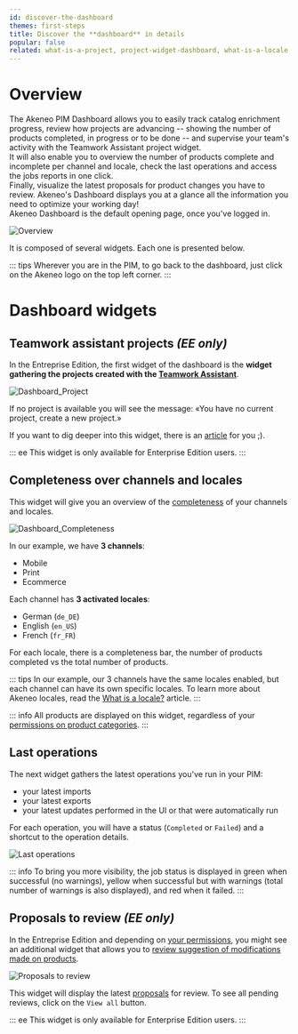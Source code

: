 ```yaml
---
id: discover-the-dashboard
themes: first-steps
title: Discover the **dashboard** in details
popular: false
related: what-is-a-project, project-widget-dashboard, what-is-a-locale, imports, exports, review-products-proposals, access-rights-on-products
---
```


# Overview

The Akeneo PIM Dashboard allows you to easily track catalog enrichment progress, review how projects are advancing -- showing the number of products completed, in progress or to be done -- and supervise your team's activity with the Teamwork Assistant project widget.   
It will also enable you to overview the number of products complete and incomplete per channel and locale, check the last operations and access the jobs reports in one click.    
Finally, visualize the latest proposals for product changes you have to review. Akeneo's Dashboard displays you at a glance all the information you need to optimize your working day!    
Akeneo Dashboard is the default opening page, once you've logged in.

![Overview](../img/Dashboard.png)

It is composed of several widgets. Each one is presented below.

::: tips
Wherever you are in the PIM, to go back to the dashboard, just click on the Akeneo logo on the top left corner.
:::

# Dashboard widgets

## Teamwork assistant projects _(EE only)_

In the Entreprise Edition, the first widget of the dashboard is the **widget gathering the projects created with the [Teamwork Assistant](what-is-a-project.html)**.

![Dashboard_Project](../img/Dashboard_Project.png)

If no project is available you will see the message: «You have no current project, create a new project.»

If you want to dig deeper into this widget, there is an [article](project-widget-dashboard.html) for you ;).

::: ee
This widget is only available for Enterprise Edition users.
:::

## Completeness over channels and locales

This widget will give you an overview of the [completeness](what-is-the-completeness.html) of your channels and locales.

![Dashboard_Completeness](../img/Dashboard_Completeness.png)

In our example, we have **3 channels**:
- Mobile
- Print
- Ecommerce

Each channel has **3 activated locales**:
- German (`de_DE`)
- English (`en_US`)
- French (`fr_FR`)

For each locale, there is a completeness bar, the number of products completed vs the total number of products.

::: tips
In our example, our 3 channels have the same locales enabled, but each channel can have its own specific locales. To learn more about Akeneo locales, read the [What is a locale?](what-is-a-locale.html#mainContent) article. 
:::

::: info
All products are displayed on this widget, regardless of your [permissions on product categories](access-rights-on-products.html#rights-depending-on-the-categories).
:::


## Last operations

The next widget gathers the latest operations you've run in your PIM:
- your latest imports
- your latest exports
- your latest updates performed in the UI or that were automatically run

For each operation, you will have a status (`Completed` or `Failed`) and a shortcut to the operation details.

![Last operations](../img/Dashboard_Process.png)

::: info
To bring you more visibility, the job status is displayed in green when successful (no warnings), yellow when successful but with warnings (total number of warnings is also displayed), and red when it failed.
:::


## Proposals to review _(EE only)_

In the Entreprise Edition and depending on [your permissions](access-rights-on-products.html), you might see an additional widget that allows you to [review suggestion of modifications made on products](review-products-proposals.html).

![Proposals to review](../img/Activity_Proposals.png)

This widget will display the latest [proposals](proposals-workflow.html) for review. To see all pending reviews, click on the `View all` button.

::: ee
This widget is only available for Enterprise Edition users.
:::
